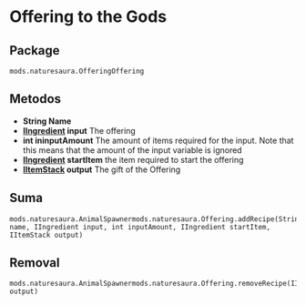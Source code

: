 # Offering to the Gods

## Package
```zenscript
mods.naturesaura.OfferingOffering
```

## Metodos
- **String Name**
- **[IIngredient](/Vanilla/Variable_Types/IIngredient) input** The offering
- **int ininputAmount** The amount of items required for the input. Note that this means that the amount of the input variable is ignored
- **[IIngredient](/Vanilla/Variable_Types/IIngredient) startItem** the item required to start the offering
- **[IItemStack](/Vanilla/Items/IItemStack) output** The gift of the Offering

## Suma

```zenscript
mods.naturesaura.AnimalSpawnermods.naturesaura.Offering.addRecipe(String name, IIngredient input, int inputAmount, IIngredient startItem, IItemStack output)
```

## Removal

```zenscript
mods.naturesaura.AnimalSpawnermods.naturesaura.Offering.removeRecipe(IItemStack output)
```